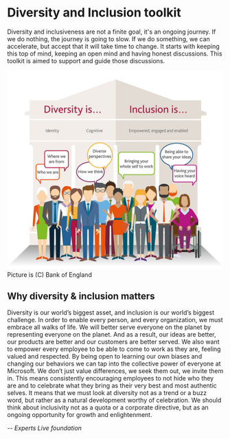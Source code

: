 # Diversity and Inclusion toolkit

Diversity and inclusiveness are not a finite goal, it's an ongoing journey. If we do nothing, the journey is going to slow. If we do something, we can accelerate, but accept that it will take time to change. It starts with keeping this top of mind, keeping an open mind and having honest discussions. This toolkit is aimed to support and guide those discussions.

![alt text](https://github.com/expertslive/diversity-inclusion/blob/master/images/diversity-inclusion.png "Diversity and Inclusion")
Picture is (C) Bank of England

## Why diversity & inclusion matters

Diversity is our world’s biggest asset, and inclusion is our world’s biggest challenge. In order to enable every person, and every organization, we must embrace all walks of life. We will better serve everyone on the planet by representing everyone on the planet. And as a result, our ideas are better, our products are better and our customers are better served. We also want to empower every employee to be able to come to work as they are, feeling valued and respected. By being open to learning our own biases and changing our behaviors we can tap into the collective power of everyone at Microsoft. We don’t just value differences, we seek them out, we invite them in. This means consistently encouraging employees to not hide who they are and  to celebrate what they bring as their very best and most authentic selves. It means that we must look at diversity not as a trend or a buzz word, but rather as a natural development worthy of celebration. We should think about inclusivity not as a quota or a corporate directive, but as an ongoing opportunity for growth and enlightenment.

_-- Experts Live foundation_
